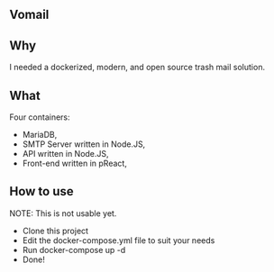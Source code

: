 ## Vomail

## Why

I needed a dockerized, modern, and open source trash mail solution.

## What

Four containers:

- MariaDB,
- SMTP Server written in Node.JS,
- API written in Node.JS,
- Front-end written in pReact,

## How to use

NOTE: This is not usable yet.

- Clone this project
- Edit the docker-compose.yml file to suit your needs
- Run docker-compose up -d
- Done!
